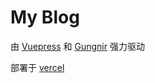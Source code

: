 # My Blog

由 [Vuepress](https://v2.vuepress.vuejs.org) 和 [Gungnir](https://github.com/Renovamen/vuepress-theme-gungnir) 强力驱动

部署于 [vercel](https://vercel.com)
